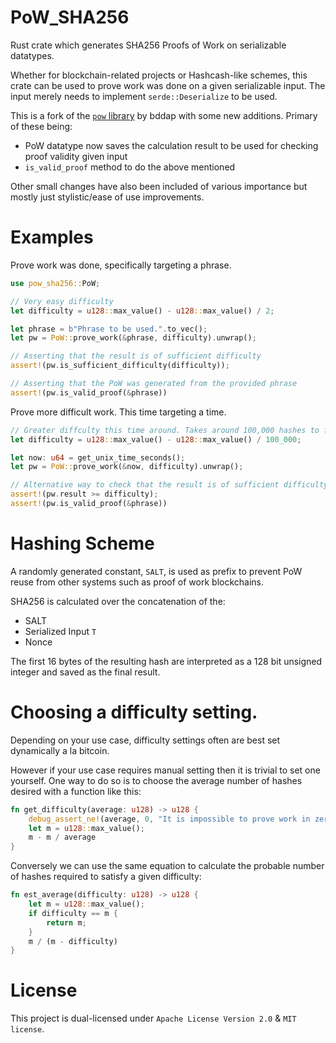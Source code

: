 # PoW_SHA256

Rust crate which generates SHA256 Proofs of Work on serializable datatypes. 

Whether for blockchain-related projects or Hashcash-like schemes, this crate can be used to prove work was done on a given serializable input. The input merely needs to implement `serde::Deserialize` to be used.

This is a fork of the [`pow` library](https://github.com/bddap/pow) by bddap with some new additions. Primary of these being:

- PoW datatype now saves the calculation result to be used for checking proof validity given input
- `is_valid_proof` method to do the above mentioned

Other small changes have also been included of various importance but mostly just stylistic/ease of use improvements.

# Examples

Prove work was done, specifically targeting a phrase.

```rust
use pow_sha256::PoW;

// Very easy difficulty
let difficulty = u128::max_value() - u128::max_value() / 2;

let phrase = b"Phrase to be used.".to_vec();
let pw = PoW::prove_work(&phrase, difficulty).unwrap();

// Asserting that the result is of sufficient difficulty
assert!(pw.is_sufficient_difficulty(difficulty));

// Asserting that the PoW was generated from the provided phrase
assert!(pw.is_valid_proof(&phrase))
```

Prove more difficult work. This time targeting a time.

```rust
// Greater diffculty this time around. Takes around 100,000 hashes to find a nonce of the correct difficulty.
let difficulty = u128::max_value() - u128::max_value() / 100_000;

let now: u64 = get_unix_time_seconds();
let pw = PoW::prove_work(&now, difficulty).unwrap();

// Alternative way to check that the result is of sufficient difficulty
assert!(pw.result >= difficulty);
assert!(pw.is_valid_proof(&phrase))
```


# Hashing Scheme

A randomly generated constant, `SALT`, is used as prefix to prevent PoW reuse from other systems such as proof of work blockchains.

SHA256 is calculated over the concatenation of the:
- SALT
- Serialized Input `T` 
- Nonce

The first 16 bytes of the resulting hash are interpreted as a 128 bit unsigned integer and saved as the final result.


# Choosing a difficulty setting.

Depending on your use case, difficulty settings often are best set dynamically a la bitcoin.

However if your use case requires manual setting then it is trivial to set one yourself. One way to do so is to choose the average number of hashes desired with a function like this:

```rust
fn get_difficulty(average: u128) -> u128 {
    debug_assert_ne!(average, 0, "It is impossible to prove work in zero attempts.");
    let m = u128::max_value();
    m - m / average
}
```

Conversely we can use the same equation to calculate the probable number of hashes required to satisfy a given difficulty:

```rust
fn est_average(difficulty: u128) -> u128 {
    let m = u128::max_value();
    if difficulty == m {
        return m;
    } 
    m / (m - difficulty)
}
```

# License

This project is dual-licensed under `Apache License Version 2.0` & `MIT license`.
